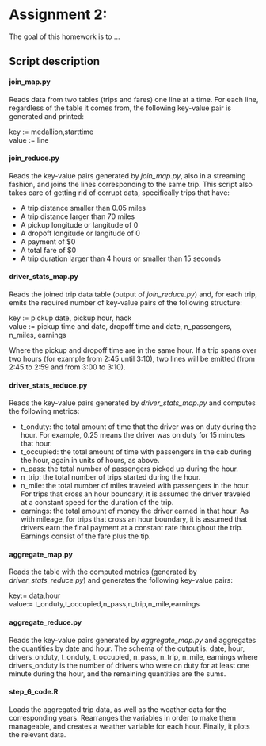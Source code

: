 # Assignment 2: 

The goal of this homework is to ...

## Script description

#### join_map.py
Reads data from two tables (trips and fares) one line at a time. For each line, regardless of the table it comes from, the following key-value pair is generated and printed:

key := medallion,starttime<br/>
value := line

#### join_reduce.py
Reads the key-value pairs generated by *join_map.py*, also in a streaming fashion, and joins the lines corresponding to the same trip. This script also takes care of getting rid of corrupt data, specifically trips that have:
* A trip distance smaller than 0.05 miles
* A trip distance larger than 70 miles
* A pickup longitude or langitude of 0
* A dropoff longitude or langitude of 0
* A payment of $0
* A total fare of $0
* A trip duration larger than 4 hours or smaller than 15 seconds

#### driver_stats_map.py
Reads the joined trip data table (output of *join_reduce.py*) and, for each trip, emits the required number of key-value pairs of the following structure:

key := pickup date, pickup hour, hack<br/>
value := pickup time and date, dropoff time and date, n_passengers, n_miles, earnings

Where the pickup and dropoff time are in the same hour. If a trip spans over two hours (for example from 2:45 until 3:10), two lines will be emitted (from 2:45 to 2:59 and from 3:00 to 3:10).

#### driver_stats_reduce.py
Reads the key-value pairs generated by *driver_stats_map.py* and computes the following metrics:
* t_onduty: the total amount of time that the driver was on duty during the hour. For example, 0.25 means the driver was on duty for 15 minutes that hour.
* t_occupied: the total amount of time with passengers in the cab during the hour, again in units of hours, as above.
* n_pass: the total number of passengers picked up during the hour.
* n_trip: the total number of trips started during the hour.
* n_mile: the total number of miles traveled with passengers in the hour. For trips that cross an hour boundary, it is assumed the driver traveled at a constant speed for the duration of the trip.
* earnings: the total amount of money the driver earned in that hour. As with mileage, for trips that cross an hour boundary, it is assumed that drivers earn the final payment at a constant rate throughout the trip. Earnings consist of the fare plus the tip. 

#### aggregate_map.py
Reads the table with the computed metrics (generated by *driver_stats_reduce.py*) and generates the following key-value pairs:

key:= data,hour<br/>
value:= t_onduty,t_occupied,n_pass,n_trip,n_mile,earnings

#### aggregate_reduce.py
Reads the key-value pairs generated by *aggregate_map.py* and aggregates the quantities by date and hour.
The schema of the output is: date, hour, drivers_onduty, t_onduty, t_occupied, n_pass, n_trip, n_mile, earnings
where drivers_onduty is the number of drivers who were on duty for at least one minute during the hour, and the remaining quantities are the sums.

#### step_6_code.R
Loads the aggregated trip data, as well as the weather data for the corresponding years. Rearranges the variables in order to make them manageable, and creates a weather variable for each hour. Finally, it plots the relevant data.
